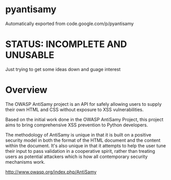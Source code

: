 # pyantisamy
Automatically exported from code.google.com/p/pyantisamy

# STATUS: INCOMPLETE AND UNUSABLE

Just trying to get some ideas down and guage interest

# Overview

The OWASP AntiSamy project is an API for safely allowing users to supply their own HTML and CSS without exposure to XSS vulnerabilities.

Based on the initial work done in the OWASP AntiSamy Project, this project aims to bring comprehensive XSS prevention to Python developers.

The methodology of AntiSamy is unique in that it is built on a positive security model in both the format of the HTML document and the content within the document. It's also unique in that it attempts to help the user tune their input to pass validation in a cooperative spirit, rather than treating users as potential attackers which is how all contemporary security mechanisms work. 

http://www.owasp.org/index.php/AntiSamy
